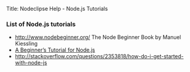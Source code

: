 Title:  Nodeclipse Help - Node.js Tutorials

### List of Node.js tutorials

- http://www.nodebeginner.org/ The Node Beginner Book by Manuel Kiessling
- [A Beginner’s Tutorial for Node.js](http://project70.com/nodejs/beginners-tutorial-node-js/)
- http://stackoverflow.com/questions/2353818/how-do-i-get-started-with-node-js  
